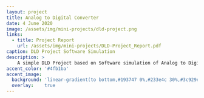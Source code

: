 ```yaml
---
layout: project
title: Analog to Digital Converter
date: 4 June 2020
image: /assets/img/mini-projects/dld-project.png 
links:
  - title: Project Report
    url: /assets/img/mini-projects/DLD-Project_Report.pdf
caption: DLD Project Software Simulation
description: >
    A simple DLD Project based on Software simulation of Analog to Digital Converter, using Proteus 8.<br>
accent_color: '#4fb1ba'
accent_image:
  background: 'linear-gradient(to bottom,#193747 0%,#233e4c 30%,#3c929e 50%,#d5d5d4 70%,#cdccc8 100%)'
  overlay:    true
---
```

